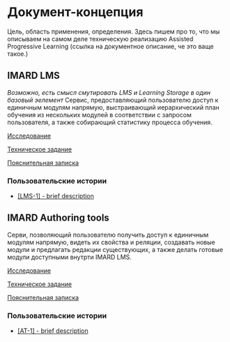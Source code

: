 # Документ-концепция
Цель, область применения, определения. Здесь пишем про то, что мы описываем на самом деле техническую реализацию Assisted Progressive Learning (ссылка на документное описание, че это ваще такое.)

## IMARD LMS
*Возможно, есть смысл смутировать LMS и Learning Storage в один базовый эелемент*
Сервис, предоставляющий пользователю доступ к единичным модулям напрямую, выстраивающий иерархический план обучения из нескольких модулей в соответствии с запросом пользователя, а также собирающий статистику процесса обучения.

[Исследование](https://github.com/JumpTheShark/IMARD-Documentation/blob/concept/concept/LMS/research.md)

[Техническое задание](https://github.com/JumpTheShark/IMARD-Documentation/blob/concept/concept/LMS/terms-of-reference.md)

[Пояснительная записка](https://github.com/JumpTheShark/IMARD-Documentation/blob/concept/concept/LMS/terms-of-reference.md)

### Пользовательские истории
 - [\[LMS-1\] - brief description](https://github.com/JumpTheShark/IMARD-Documentation/blob/concept/concept/LMS/user-stories/LMS-1.md)

## IMARD Authoring tools
Серви, позволяющий пользователю получить доступ к единичным модулям напрямую, видеть их свойства и реляции, создавать новые модули и предлагать редакции существующих, а также делать готовые модули доступными внутрти IMARD LMS.

[Исследование](https://github.com/JumpTheShark/IMARD-Documentation/blob/concept/concept/AT/research.md)

[Техническое задание](https://github.com/JumpTheShark/IMARD-Documentation/blob/concept/concept/AT/terms-of-reference.md)

[Пояснительная записка](https://github.com/JumpTheShark/IMARD-Documentation/blob/concept/concept/AT/terms-of-reference.md)

### Пользовательские истории
 - [\[AT-1\] - brief description](https://github.com/JumpTheShark/IMARD-Documentation/blob/concept/concept/AT/user-stories/AT-1.md)
